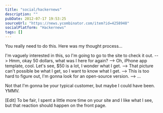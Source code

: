 ```yaml
---
title: "social/hackernews"
description: ""
pubDate: 2012-07-17 19:53:25
sourceUrl: "https://news.ycombinator.com/item?id=4258948"
socialPlatform: "Hackernews"
tags: []
---
```


You really need to do this. Here was my thought process...<p>I'm vaguely interested in this, so I'm going to go to the site to check it out. --&#62; Hmm, okay 50 dollars, what was I here for again? --&#62; Oh, iPhone app template, cool. Let's see, $50 is a lot, I wonder what I get. --&#62; That picture can't possible be what I get, so I want to know what I get. --&#62; This is too hard to figure out, I'm gonna look for an open-source version. --&#62; ...<p>Not that I'm gonna be your typical customer, but maybe I could have been. YMMV.<p>[Edit] To be fair, I spent a little more time on your site and I like what I see, but that reaction should happen on the front page.
